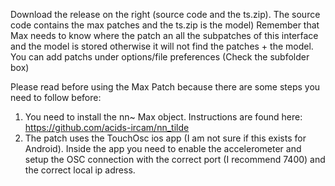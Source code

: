 Download the release on the right (source code and the ts.zip). The source code contains the max patches and the ts.zip is the model)
Remember that Max needs to know where the patch an all the subpatches of this interface and the model is stored otherwise it will not find the patches + the model.
You can add patchs under options/file preferences (Check the subfolder box)

Please read before using the Max Patch because there are some steps you need to follow before:

1. You need to install the nn~ Max object. Instructions are found here: https://github.com/acids-ircam/nn_tilde
2. The patch uses the TouchOsc ios app (I am not sure if this exists for Android).
Inside the app you need to enable the accelerometer and setup the OSC connection with the correct port (I recommend 7400) and the correct local ip adress.



